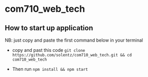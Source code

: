 # com710_web_tech

## How to start up application

NB: just copy and paste the first command below in your terminal

- copy and past this code `git clone https://github.com/solentz/com710_web_tech.git && cd com710_web_tech`

- Then run `npm install && npm start`
